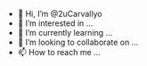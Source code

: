 - 👋 Hi, I’m @2uCarvallyo
- 👀 I’m interested in ...
- 🌱 I’m currently learning ...
- 💞️ I’m looking to collaborate on ...
- 📫 How to reach me ...

<!---
2uCarvallyo/2uCarvallyo is a ✨ special ✨ repository because its `README.md` (this file) appears on your GitHub profile.
You can click the Preview link to take a look at your changes.
--->
